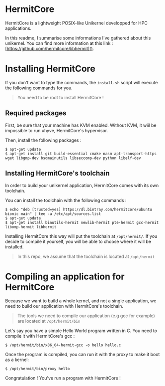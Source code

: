 # HermitCore

HermitCore is a lightweight POSIX-like Unikernel developped for HPC applications.

In this readme, I summarise some informations I've gathered about this unikernel.
You can find more information at this link : [https://github.com/hermitcore/libhermit]().

# Installing HermitCore 

If you don't want to type the commands, the `install.sh` script will execute the following commands for you.

> You need to be root to install HermitCore !

## Required packages

First, be sure that your machine has KVM enabled. Without KVM, it wiil be impossible to run uhyve, HermitCore's hypervisor.

Then, install the following packages :

```
$ apt-get update
$ apt-get install git build-essential cmake nasm apt-transport-https wget libgmp-dev bsdmainutils libseccomp-dev python libelf-dev
```

## Installing HermitCore's toolchain

In order to build your unikernel application, HermitCore comes with its own toolchain.

You can install the toolchain with the following commands :

```
$ echo "deb [trusted=yes] https://dl.bintray.com/hermitcore/ubuntu bionic main" | tee -a /etc/apt/sources.list
$ apt-get update
$ apt-get install binutils-hermit newlib-hermit pte-hermit gcc-hermit libomp-hermit libhermit
```

Installing HermitCore this way will put the toolchain at `/opt/hermit/`. If you decide to compile it yourself, you will be able to choose where it will be installed.

> In this repo, we assume that the toolchain is located at `/opt/hermit`

# Compiling an application for HermitCore

Because we want to build a whole kernel, and not a single application, we need to build our application with HermitCore's toolchain.

> The tools we need to compile our application (e.g gcc for example) are located at `/opt/hermit/bin`

Let's say you have a simple Hello World program written in C. You need to compile it with HermitCore's gcc :

```
$ /opt/hermit/bin/x86_64-hermit-gcc -o hello hello.c
```

Once the program is compiled, you can run it with the proxy to make it boot as a kernel:

```
$ /opt/hermit/bin/proxy hello
```

Congratulation ! You've run a program with HermitCore !
